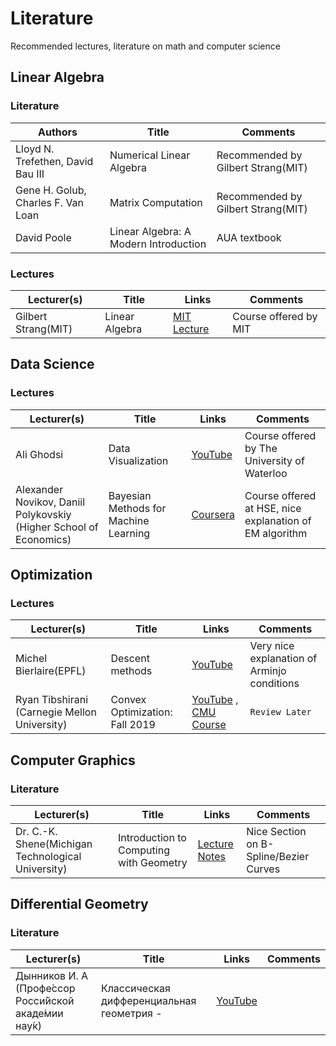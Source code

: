 # Literature
Recommended lectures, literature on math and computer science

## Linear Algebra 
### Literature 

| __Authors__ | __Title__ | __Comments__ |
|-------------|------------|------------|
| Lloyd N. Trefethen, David Bau III| Numerical Linear Algebra | Recommended by Gilbert Strang(MIT) |
| Gene H. Golub, Charles F. Van Loan  |  Matrix Computation | Recommended by Gilbert Strang(MIT) |
| David Poole | Linear Algebra: A Modern Introduction | AUA textbook |

### Lectures
| __Lecturer(s)__ | __Title__ | __Links__ | __Comments__ |
|-------------|------------|------------|------------|
| Gilbert Strang(MIT)| Linear Algebra | [MIT Lecture ](https://ocw.mit.edu/courses/mathematics/18-06-linear-algebra-spring-2010/)  | Course offered by MIT |

## Data Science 
### Lectures
| __Lecturer(s)__ | __Title__ | __Links__ | __Comments__ |
|-------------|------------|------------|------------|
| Ali Ghodsi| Data Visualization | [YouTube](https://www.youtube.com/watch?v=L-pQtGm3VS8&list=PLehuLRPyt1HzQoXEhtNuYTmd0aNQvtyAK)  | Course offered by The University of Waterloo |
|Alexander Novikov, Daniil Polykovskiy (Higher School of Economics) |Bayesian Methods for Machine Learning| [Coursera](https://www.coursera.org/learn/bayesian-methods-in-machine-learning?specialization=aml#syllabus) | Course offered at HSE, nice explanation of EM algorithm |

## Optimization
### Lectures
| __Lecturer(s)__ | __Title__ | __Links__ | __Comments__ |
|-------------|------------|------------|------------|
| Michel Bierlaire(EPFL)| Descent methods| [YouTube](https://www.youtube.com/watch?v=3wh_TLzuiRI&list=PL10NOnsbP5Q7wNrYItE2GhKq05cVov97e&index=1)  | Very nice explanation of Arminjo conditions |
|Ryan Tibshirani (Carnegie Mellon University) | Convex Optimization: Fall 2019 | [YouTube](https://www.youtube.com/watch?v=ucPR0lSFpdk&list=PLjbUi5mgii6AGJW3La3BpEXe27n8v3biT) , [CMU Course](http://www.stat.cmu.edu/~ryantibs/convexopt/) | ```Review Later ```| 

## Computer Graphics 
### Literature
| __Lecturer(s)__ | __Title__ | __Links__ | __Comments__ |
|-------------|------------|------------|------------|
|Dr. C.-K. Shene(Michigan Technological University) |Introduction to Computing with Geometry | [Lecture Notes](https://pages.mtu.edu/~shene/COURSES/cs3621/NOTES/)| Nice Section on B-Spline/Bezier Curves |


## Differential Geometry
### Literature
| __Lecturer(s)__ | __Title__ | __Links__ | __Comments__ |
|-------------|------------|------------|------------|
|Дынников И. А (Профе́ссор Росси́йской акаде́мии нау́к) | Классическая дифференциальная геометрия - | [YouTube](https://www.youtube.com/watch?v=Yk0bSg0I8gw&list=PLcsjsqLLSfND70ynUJIzQpKFMSMwCIC0m)| |

